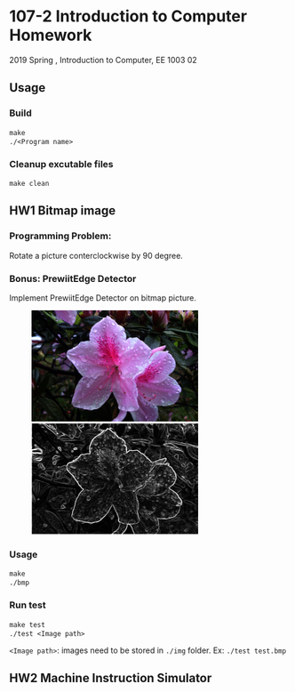 # 107-2 Introduction to Computer Homework

2019 Spring , Introduction to Computer, EE 1003 02

## Usage

### Build  
```
make
./<Program name>
```

### Cleanup excutable files
```
make clean
```

## HW1 Bitmap image

### Programming Problem:  
  Rotate a picture conterclockwise by 90 degree.  

### Bonus:  PrewiitEdge Detector  
  Implement PrewiitEdge Detector on bitmap picture.  

<figure class="center">
    <img src="https://raw.githubusercontent.com/orange2120/107-2_ITC_HW/master/HW1/img/flower.bmp" height="200px" alt="Origin">
    <img src="https://raw.githubusercontent.com/orange2120/107-2_ITC_HW/master/HW1/output/flower_ans.bmp" height="200px" alt="Applied PrewiitEdge detector">
</figure>

### Usage
```
make
./bmp
```

### Run test  
```
make test
./test <Image path>
```
`<Image path>`: images need to be stored in `./img` folder. Ex: `./test test.bmp`

## HW2 Machine Instruction Simulator